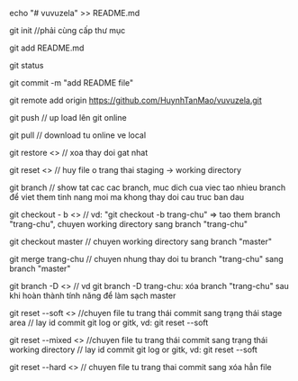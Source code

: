 echo "# vuvuzela" >> README.md

git init  //phải cùng cấp thư mục

git add README.md

git status

git commit -m "add README file"

git remote add origin https://github.com/HuynhTanMao/vuvuzela.git

git push // up load lên git online

git pull // download tu online ve local

git restore <<file>> // xoa thay doi gat nhat

git reset <<file>> // huy file o trang thai staging -> working directory

git branch // show tat cac cac branch, muc dich cua viec tao nhieu branch để viet them tinh nang moi ma khong thay doi cau truc ban dau

git checkout - b <<branch>> // vd: "git checkout -b trang-chu" => tao them branch "trang-chu", chuyen working directory sang branch "trang-chu"

git checkout master // chuyen working directory sang branch "master"

git merge trang-chu // chuyen nhung thay doi tu branch "trang-chu" sang branch "master"

git branch -D <<branch>> // vd git branch -D trang-chu: xóa branch "trang-chu" sau khi hoàn thành tính năng để làm sạch master

git reset --soft <<id-commit>> //chuyen file tu trang thái commit sang trạng thái stage area // lay id commit git log or gitk, vd: git reset --soft

git reset --mixed <<id-commit>> //chuyen file tu trang thái commit sang trạng thái working directory // lay id commit git log or gitk, vd: git reset --soft

git reset --hard <<id-commit>> // chuyen file tu trang thai commit sang xóa hẳn file
